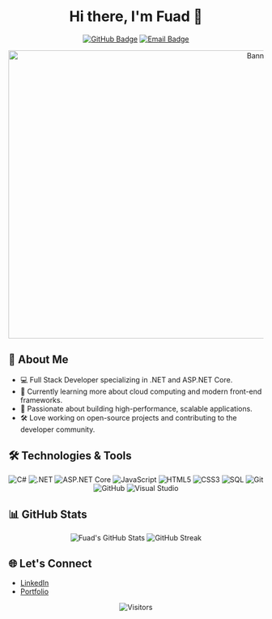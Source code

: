 <h1 align="center">Hi there, I'm Fuad 👋</h1>

<p align="center">
  <a href="https://github.com/fuadcode"><img src="https://img.shields.io/github/followers/fuadcode?label=Followers&style=social" alt="GitHub Badge"></a>
  <a href="mailto:fuad@example.com"><img src="https://img.shields.io/badge/Email-Me-informational?style=flat&logo=gmail&logoColor=white&color=blue" alt="Email Badge"></a>
</p>
<p align="center">
  <img src="https://media1.giphy.com/media/v1.Y2lkPTc5MGI3NjExOHZkanE5OTZ2c2J0YWhwa2hiYWR5Ym1zdHUwMGlwcHZjdmxuemIxcCZlcD12MV9pbnRlcm5hbF9naWZfYnlfaWQmY3Q9Zw/QXGFJrd7nbZ1bllTKI/giphy.gif" width="1000" height="569" alt="Banner GIF">
</p>


## 🚀 About Me

- 💻 Full Stack Developer specializing in .NET and ASP.NET Core.
- 🌱 Currently learning more about cloud computing and modern front-end frameworks.
- 🎯 Passionate about building high-performance, scalable applications.
- 🛠️ Love working on open-source projects and contributing to the developer community.

## 🛠️ Technologies & Tools

<p align="center">
  <img src="https://img.shields.io/badge/C%23-%23239120.svg?style=flat&logo=c-sharp&logoColor=white" alt="C#">
  <img src="https://img.shields.io/badge/.NET-%2305120F.svg?style=flat&logo=dotnet&logoColor=white" alt=".NET">
  <img src="https://img.shields.io/badge/ASP.NET_Core-%2305120F.svg?style=flat&logo=dotnet&logoColor=white" alt="ASP.NET Core">
  <img src="https://img.shields.io/badge/JavaScript-%23323330.svg?style=flat&logo=javascript&logoColor=%23F7DF1E" alt="JavaScript">
  <img src="https://img.shields.io/badge/HTML5-%23E34F26.svg?style=flat&logo=html5&logoColor=white" alt="HTML5">
  <img src="https://img.shields.io/badge/CSS3-%231572B6.svg?style=flat&logo=css3&logoColor=white" alt="CSS3">
  <img src="https://img.shields.io/badge/SQL-%23007ACC.svg?style=flat&logo=sql&logoColor=white" alt="SQL">
  <img src="https://img.shields.io/badge/Git-%23F05033.svg?style=flat&logo=git&logoColor=white" alt="Git">
  <img src="https://img.shields.io/badge/GitHub-%2312100E.svg?style=flat&logo=github&logoColor=white" alt="GitHub">
  <img src="https://img.shields.io/badge/Visual_Studio-%235C2D91.svg?style=flat&logo=visual%20studio&logoColor=white" alt="Visual Studio">
</p>

## 📊 GitHub Stats

<p align="center">
  <img src="https://github-readme-stats.vercel.app/api?username=fuadcode&show_icons=true&theme=radical" alt="Fuad's GitHub Stats">
  <img src="https://github-readme-streak-stats.herokuapp.com/?user=fuadcode&theme=radical" alt="GitHub Streak">
</p>

## 🌐 Let's Connect

- [LinkedIn](https://www.linkedin.com/in/your-linkedin-profile)
- [Portfolio](https://www.yourportfolio.com)

<p align="center">
  <img src="https://visitor-badge.laobi.icu/badge?page_id=fuadcode.fuadcode" alt="Visitors">
</p>
